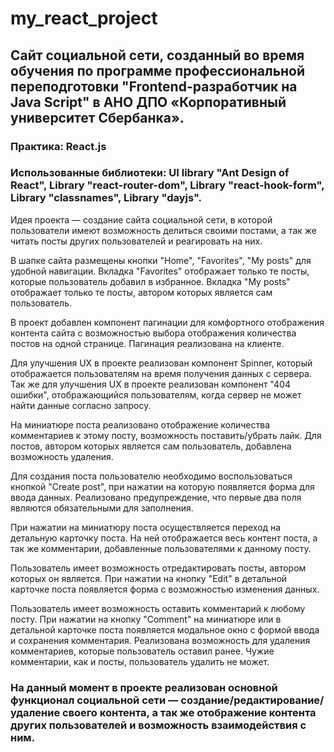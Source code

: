 # my_react_project

## Cайт социальной сети, созданный во время обучения по программе профессиональной переподготовки "Frontend-разработчик на Java Script" в АНО ДПО «Корпоративный университет Сбербанка».

### Практика: React.js

### Использованные библиотеки: UI library "Ant Design of React", Library "react-router-dom", Library "react-hook-form", Library "classnames", Library "dayjs".

Идея проекта — создание сайта социальной сети, в которой пользователи имеют возможность делиться своими постами, а так же читать посты других пользователей и реагировать на них.

В шапке сайта размещены кнопки "Home", "Favorites", "My posts" для удобной навигации.
Вкладка "Favorites" отображает только те посты, которые пользователь добавил в избранное.
Вкладка "My posts" отображает только те посты, автором которых является сам пользователь.

В проект добавлен компонент пагинации для комфортного отображения контента сайта с возможностью выбора отображения количества постов на одной странице. Пагинация реализована на клиенте.

Для улучшения UX в проекте реализован компонент Spinner, который отображается пользователям на время получения данных с сервера.
Так же для улучшения UX в проекте реализован компонент "404 ошибки", отображающийся пользователям, когда сервер не может найти данные согласно запросу.

На миниатюре поста реализовано отображение количества комментариев к этому посту, возможность поставить/убрать лайк. Для постов, автором которых является сам пользователь, добавлена возможность удаления.

Для создания поста пользователю необходимо воспользоваться кнопкой "Create post", при нажатии на которую появляется форма для ввода данных. Реализовано предупреждение, что первые два поля являются обязательными для заполнения.

При нажатии на миниатюру поста осуществляется переход на детальную карточку поста. На ней отображается весь контент поста, а так же комментарии, добавленные пользователями к данному посту.

Пользователь имеет возможность отредактировать посты, автором которых он является. При нажатии на кнопку "Edit" в детальной карточке поста появляется форма  с возможностью изменения данных.

Пользователь имеет возможность оставить комментарий к любому посту. При нажатии на кнопку "Comment" на миниатюре или в детальной карточке поста появляется модальное окно с формой ввода и сохранения комментария. Реализована возможность для удаления комментариев, которые пользователь оставил ранее. Чужие комментарии, как и посты, пользователь удалить не может.

### На данный момент в проекте реализован основной функционал социальной сети — создание/редактирование/удаление своего контента, а так же отображение контента других пользователей и возможность взаимодействия с ним.
